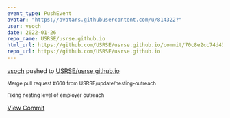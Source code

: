 ```yaml
---
event_type: PushEvent
avatar: "https://avatars.githubusercontent.com/u/814322?"
user: vsoch
date: 2022-01-26
repo_name: USRSE/usrse.github.io
html_url: https://github.com/USRSE/usrse.github.io/commit/70c8e2cc74d435aca2c8bc703ea6534887ff3c7f
repo_url: https://github.com/USRSE/usrse.github.io
---
```


<a href='https://github.com/vsoch' target='_blank'>vsoch</a> pushed to <a href='https://github.com/USRSE/usrse.github.io' target='_blank'>USRSE/usrse.github.io</a>

<small>Merge pull request #660 from USRSE/update/nesting-outreach

Fixing nesting level of employer outreach</small>

<a href='https://github.com/USRSE/usrse.github.io/commit/70c8e2cc74d435aca2c8bc703ea6534887ff3c7f' target='_blank'>View Commit</a>